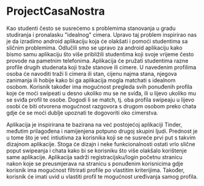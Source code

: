 # ProjectCasaNostra

Kao studenti često se susrećemo s problemima stanovanja u gradu studiranja i pronalasku "idealnog" cimera. Upravo taj problem inspirirao nas je da izradimo android aplikaciju koja će olakšati i pomoći studentima sa sličnim problemima. Odlučili smo se upravo za android aplikaciju kako bismo samu aplikaciju što više približili studentima koji svoje vrijeme često provode na pametnim telefonima.
Aplikacija će pružati studentima razne profile drugih studenata koji traže stanove ili cimere. U navedenim profilima osoba će navoditi traži li cimera ili stan, cijenu najma stana, njegova zanimanja ili hobije kako bi ga aplikacija mogla matchati s idealnom osobom. Korisnik također ima mogućnost pregleda svih ponuđenih profila koje će moći swipeati u desno ukoliko mu se ne sviđa, ili u lijevo ukoliko mu se sviđa profil te osobe.
Dogodi li se match, tj. oba profila swipeaju u lijevo osobi će biti otvorena mogućnost razgovora s drugom osobom preko chata gdje će se moći dublje upoznati te dogovoriti oko cimerstva. 

Aplikacija je inspirirana te bazirana na već postojećoj aplikaciji Tinder, međutim prilagođena i namijenjena potpuno drugoj skupini ljudi. Prednost je u tome što je već intiutivna za korisnika koji se ne susreće prvi put s takvim dizajnom aplikacije. Stoga će dizajn i neke funkcionalnosti ostati vrlo slične poput swipeanja i chata kako bi se korisniku što više olakšalo korištenje same aplikacije. Aplikacija sadrži registracijsku/login početnu stranicu nakon koje se preusmjerava na stranicu s ponuđenim korisnicima gdje korisnik ima mogućnost filtrirati profile po vlastitim kriterijima. Također, korisnik će imati uvid u vlastiti profil te mogućnost uređivanja samog profila.
